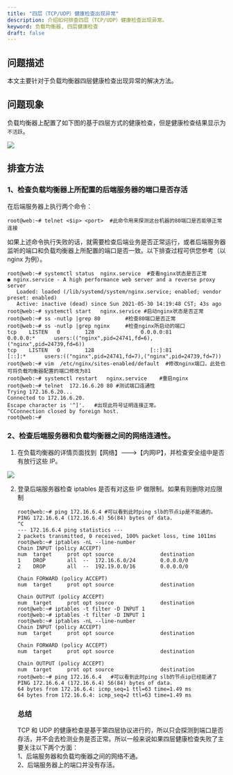```yaml
---
title: "四层（TCP/UDP）健康检查出现异常"
description: 介绍如何排查四层（TCP/UDP）健康检查出现异常。
keyword: 负载均衡器, 四层健康检查
draft: false
---
```


## 问题描述

本文主要针对于负载均衡器四层健康检查出现异常的解决方法。

## 问题现象

负载均衡器上配置了如下图的基于四层方式的健康检查，但是健康检查结果显示为`不活跃`。

![](../../_images/tcp_check_faild.png)

## 排查方法

### 1、检查负载均衡器上所配置的后端服务器的端口是否存活

在后端服务器上执行两个命令：

```
root@web:~# telnet <$ip> <port>  #此命令用来探测这台机器的80端口是否能够正常连接
```

如果上述命令执行失败的话，就需要检查后端业务是否正常运行，或者后端服务器监听的端口和负载均衡器上所配置的端口是否一致。以下排查过程可供您参考（以 nginx 为例）。

```
root@web:~# systemctl status  nginx.service  #查看nginx状态是否正常
● nginx.service - A high performance web server and a reverse proxy server
   Loaded: loaded (/lib/systemd/system/nginx.service; enabled; vendor preset: enabled)
   Active: inactive (dead) since Sun 2021-05-30 14:19:48 CST; 43s ago
root@web:~# systemctl start   nginx.service #启动nginx状态是否正常
root@web:~# ss -nutlp |grep 80        #检查80端口是否正常
root@web:~# ss -nutlp |grep nginx     #检查nginx所启动的端口
tcp    LISTEN   0        128               0.0.0.0:81             0.0.0.0:*      users:(("nginx",pid=24741,fd=6),("nginx",pid=24739,fd=6))                      
tcp    LISTEN   0        128                  [::]:81                [::]:*      users:(("nginx",pid=24741,fd=7),("nginx",pid=24739,fd=7))                      
root@web:~# vim  /etc/nginx/sites-enabled/default  #修改nginx端口，此处也可将负载均衡器配置的端口修改为81
root@web:~# systemctl restart   nginx.service    #重启nginx                 
root@web:~# telnet  172.16.6.20 80 #测试端口连通性
Trying 172.16.6.20...
Connected to 172.16.6.20.
Escape character is '^]'.   #出现此符号证明连接正常。
^CConnection closed by foreign host.
root@web:~#
```

### 2、检查后端服务器和负载均衡器之间的网络连通性。

1. 在负载均衡器的详情页面找到【网络】--->【内网IP】，并检查安全组中是否有放行这些 IP。

![](../../_images/slb_node_ip.png)

2. 登录后端服务器检查 iptables 是否有对这些 IP 做限制。如果有则删除对应限制

   ```
   root@web:~# ping 172.16.6.4 #可以看到此时ping slb的节点ip是不能通的。
   PING 172.16.6.4 (172.16.6.4) 56(84) bytes of data.
   ^C
   --- 172.16.6.4 ping statistics ---
   2 packets transmitted, 0 received, 100% packet loss, time 1011ms
   root@web:~# iptables -nL --line-number
   Chain INPUT (policy ACCEPT)
   num  target     prot opt source               destination         
   1    DROP       all  --  172.16.6.0/24        0.0.0.0/0           
   2    DROP       all  --  192.19.0.0/16        0.0.0.0/0           
   
   Chain FORWARD (policy ACCEPT)
   num  target     prot opt source               destination         
   
   Chain OUTPUT (policy ACCEPT)
   num  target     prot opt source               destination         
   root@web:~# iptables -t filter -D INPUT 1
   root@web:~# iptables -t filter -D INPUT 1
   root@web:~# iptables -nL --line-number
   Chain INPUT (policy ACCEPT)
   num  target     prot opt source               destination         
   
   Chain FORWARD (policy ACCEPT)
   num  target     prot opt source               destination         
   
   Chain OUTPUT (policy ACCEPT)
   num  target     prot opt source               destination  
   root@web:~# ping 172.16.6.4   #可以看到此时ping slb的节点ip已经能通了
   PING 172.16.6.4 (172.16.6.4) 56(84) bytes of data.
   64 bytes from 172.16.6.4: icmp_seq=1 ttl=63 time=1.49 ms
   64 bytes from 172.16.6.4: icmp_seq=2 ttl=63 time=1.49 ms
   
   ```

   ### 总结

   TCP 和 UDP 的健康检查是基于第四层协议进行的，所以只会探测到端口是否存活，并不会去检测业务是否正常。所以一般来说如果四层健康检查失败了主要关注以下两个方面：  
   1、后端服务器和负载均衡器之间的网络不通。  
   2、后端服务器上的端口并没有存活。